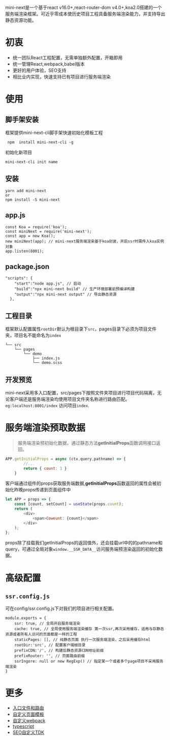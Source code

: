 mini-next是一个基于react v16.0+,react-router-dom v4.0+,koa2.0搭建的一个服务端渲染框架。可近乎零成本使历史项目工程具备服务端渲染能力，并支持导出静态资源功能。

# 初衷
- 统一团队React工程配置，无需单独额外配置，开箱即用
- 统一管理React,webpack,babel版本
- 更好的用户体验，SEO支持
- 相比业内实现，快速支持已有项目进行服务端渲染

# 使用
##  脚手架安装
框架提供mini-next-cli脚手架快速初始化模板工程
```
 npm  install mini-next-cli -g
```
初始化新项目
```
mini-next-cli init name
```

## 安装
```
yarn add mini-next 
or
npm install -S mini-next
```

## app.js
```
const Koa = require('koa');
const miniNext = require('mini-next');
const app = new Koa();
new miniNext(app); // mini-next服务端渲染基于koa封装，开启ssr时需传入koa实例对象
app.listen(8001);

```

## package.json
```
"scripts": {
    "start":"node app.js", // 启动
    "build":"npx mini-next build" // 生产环境部署前预编译构建
    "output":"npx mini-next output" // 导出静态资源
  },

```

## 工程目录
框架默认配置属性`rootDir`默认为根目录下`src`，pages目录下必须为项目文件夹，项目名不能命名为`index`
```
└── src
    └── pages
        └── demo
            ├── index.js 
            └── demo.scss
```

## 开发预览
mini-next采用多入口配置，src/pages下按照文件夹项目进行项目代码隔离，无论客户端还是服务端渲染均使用项目文件夹名称进行路由匹配。`eg:localhost:8001/index` 访问项目`index`. 


# 服务端渲染预取数据
> 服务端渲染预初始化数据，通过静态方法**getInitialProps**函数调用接口返回。
```js
APP.getInitialProps = async (ctx,query,pathname) => {
        //...
        return { count: 1 }
    }
```

客户端通过组件的props获取服务端数据,**getInitialProps**函数返回的属性会被初始化昨晚props传递到页面组件中

```js
let APP = props => {
    const [count, setCount] = useState(props.count);
    return (
        <div>
            <span>Coweunt: {count}</span>
        </div>
    );
};
```
props除了挂载我们getInitialProps的返回值外，还会挂载url中的的pathname和query，可通过全局对象`window.__SSR_DATA__`访问服务端预渲染返回的初始化数据。


# 高级配置

## `ssr.config.js`
可在config/ssr.config.js下对我们的项目进行相关配置。
```
module.exports = {
    ssr: true, // 全局开启服务端渲染
    cache: true, // 全局使用服务端渲染缓存 第一次ssr,再次采用缓存，适用与存静态资源或者所有人访问的页面都是一样的工程
    staticPages: [], // 纯静态页面 执行一次服务端渲染，之后采用缓存html
    rootDir:'src', // 配置客户端根目录
    prefixCDN:'/', // 构建后静态资源CDN地址前缀
    prefixRouter: '', // 页面路由前缀
    ssrIngore: null or new RegExp() // 指定某一个或者多个page项目不采用服务端渲染
}
```

# 更多
- [入口文件和路由](./doc/page-router.md)
- [自定义页面模板](./doc/htmlTemplate.md)
- [自定义webpack](./doc/webpackconfig.md)
- [typescript](./doc/typescript.md)
- [SEO自定义TDK](./doc/seo.md)
